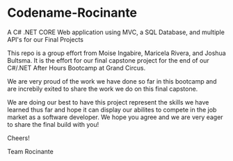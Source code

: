 # Codename-Rocinante
A C# .NET CORE Web application using MVC, a SQL Database, and multiple API's for our Final Projects

This repo is a group effort from Moise Ingabire, Maricela Rivera, and Joshua Bultsma. 
It is the effort for our final capstone project for the end of our C#/.NET After Hours Bootcamp at Grand Circus.

We are very proud of the work we have done so far in this bootcamp and are increbily exited to share the work
we do on this final capstone. 

We are doing our best to have this project represent the skills we have learned thus far and hope it can display our 
abilites to compete in the job market as a software developer. We hope you agree and we are very eager to share the final
build with you!

Cheers!

Team Rocinante
